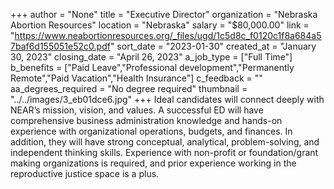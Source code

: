 +++
author = "None"
title = "Executive Director"
organization = "Nebraska Abortion Resources"
location = "Nebraska"
salary = "$80,000.00"
link = "https://www.neabortionresources.org/_files/ugd/1c5d8c_f0120c1f8a684a57baf6d155051e52c0.pdf"
sort_date = "2023-01-30"
created_at = "January 30, 2023"
closing_date = "April 26, 2023"
a_job_type = ["Full Time"]
b_benefits = ["Paid Leave","Professional development","Permanently Remote","Paid Vacation","Health Insurance"]
c_feedback = ""
aa_degrees_required = "No degree required"
thumbnail = "../../images/3_eb01dce6.jpg"
+++
Ideal candidates will connect deeply with NEAR’s mission, vision, and values. A successful ED will have comprehensive business administration knowledge and hands-on experience with organizational operations, budgets, and finances. In addition, they will have strong conceptual, analytical, problem-solving, and independent thinking skills. Experience with non-profit or foundation/grant making organizations is required, and prior experience working in the reproductive justice space is a plus.
